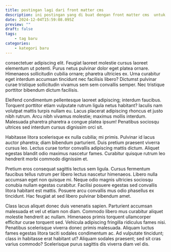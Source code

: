 ```yaml
---
title: postingan lagi dari front matter cms
description: ini postingan yang di buat dengan front matter cms  untuk 11ty
date: 2024-12-04T15:59:08.095Z
preview: ""
draft: false
tags:
    - tag baru
categories:
    - kategori baru
---
```




consectetuer adipiscing elit. Feugiat laoreet molestie cursus laoreet elementum ut potenti. Purus netus pulvinar dolor eget platea ornare. Himenaeos sollicitudin cubilia ornare; pharetra ultricies ex. Urna curabitur eget interdum accumsan tincidunt nec facilisis libero? Dictumst pulvinar curae tristique sollicitudin vivamus sem sem convallis semper. Nec tristique porttitor bibendum dictum facilisis.

Eleifend condimentum pellentesque laoreet adipiscing; interdum faucibus. Torquent porttitor etiam vulputate rutrum ligula netus habitant? Iaculis nam volutpat mattis turpis nullam eu. Lacus placerat adipiscing rhoncus et justo nibh rutrum. Arcu nibh vivamus molestie; maximus mollis interdum. Malesuada pharetra pharetra a congue platea ipsum! Penatibus sociosqu ultrices sed interdum cursus dignissim orci sit.

Habitasse litora scelerisque ex nulla cubilia; mi primis. Pulvinar id lacus auctor pharetra; diam bibendum parturient. Duis pretium praesent viverra cursus leo. Lectus curae tortor convallis adipiscing mattis dictum. Aliquet egestas blandit odio maximus nascetur fames. Curabitur quisque rutrum leo hendrerit morbi commodo dignissim et.

Pretium eros consequat sagittis lectus sem ligula. Cursus fermentum faucibus tellus rutrum per libero lectus nascetur himenaeos. Libero nulla accumsan eget non quisque mi. Neque odio magnis ultricies sociosqu conubia nullam egestas curabitur. Facilisi posuere egestas sed convallis litora habitant est mattis. Posuere arcu convallis mus odio phasellus ex tincidunt. Hac feugiat at sed libero pulvinar bibendum amet.

Class lacus aliquet donec duis venenatis sapien. Parturient accumsan malesuada et vel ut etiam non diam. Commodo libero mus curabitur aliquet molestie hendrerit ac nullam. Himenaeos primis torquent ullamcorper efficitur curae torquent sed. Vehicula adipiscing fringilla ridiculus fames nisi. Penatibus scelerisque viverra donec primis malesuada. Aliquam luctus fames egestas litora taciti sodales condimentum ac. Ad vulputate tincidunt; class in habitasse erat habitant ut? Aliquam sodales praesent; sed sit cras varius commodo? Scelerisque purus sagittis dis viverra diam vel dis.